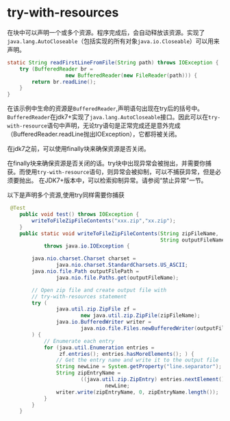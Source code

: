 # try-with-resources

在块中可以声明一个或多个资源。程序完成后，会自动释放该资源。实现了`java.lang.AutoCloseable`（包括实现的所有对象`java.io.Closeable`）可以用来声明。

```java
static String readFirstLineFromFile(String path) throws IOException {
    try (BufferedReader br =
                   new BufferedReader(new FileReader(path))) {
        return br.readLine();
    }
}
```

在该示例中生命的资源是`BufferedReader`,声明语句出现在try后的括号中。`BufferedReader`在jdk7+实现了`java.lang.AutoCloseable`接口。因此可以在`try-with-resource`语句中声明，无论try语句是正常完成还是意外完成（BufferedReader.readLine抛出IOException），它都将被关闭。

在jdk7之前，可以使用finally块来确保资源是否关闭。

在finally块来确保资源是否关闭的话。try块中出现异常会被抛出，并需要你捕获。而使用`try-with-resource`语句，则异常会被抑制，可以不捕获异常，但是必须要抛出。
在JDK7+版本中，可以检索抑制异常。请参阅“禁止异常”一节。

以下是声明多个资源,使用try同样需要你捕获
```java
 @Test
    public void test() throws IOException {
        writeToFileZipFileContents("xxx.zip","xx.zip");
    }
    public static void writeToFileZipFileContents(String zipFileName,
                                                  String outputFileName)
            throws java.io.IOException {

        java.nio.charset.Charset charset =
                java.nio.charset.StandardCharsets.US_ASCII;
        java.nio.file.Path outputFilePath =
                java.nio.file.Paths.get(outputFileName);

        // Open zip file and create output file with
        // try-with-resources statement
        try (
                java.util.zip.ZipFile zf =
                        new java.util.zip.ZipFile(zipFileName);
                java.io.BufferedWriter writer =
                        java.nio.file.Files.newBufferedWriter(outputFilePath, charset)
        ) {
            // Enumerate each entry
            for (java.util.Enumeration entries =
                 zf.entries(); entries.hasMoreElements(); ) {
                // Get the entry name and write it to the output file
                String newLine = System.getProperty("line.separator");
                String zipEntryName =
                        ((java.util.zip.ZipEntry) entries.nextElement()).getName() +
                                newLine;
                writer.write(zipEntryName, 0, zipEntryName.length());
            }
        }
    }
```